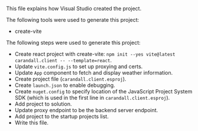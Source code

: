 This file explains how Visual Studio created the project.

The following tools were used to generate this project:
- create-vite

The following steps were used to generate this project:
- Create react project with create-vite: `npm init --yes vite@latest carandall.client -- --template=react`.
- Update `vite.config.js` to set up proxying and certs.
- Update `App` component to fetch and display weather information.
- Create project file (`carandall.client.esproj`).
- Create `launch.json` to enable debugging.
- Create `nuget.config` to specify location of the JavaScript Project System SDK (which is used in the first line in `carandall.client.esproj`).
- Add project to solution.
- Update proxy endpoint to be the backend server endpoint.
- Add project to the startup projects list.
- Write this file.
